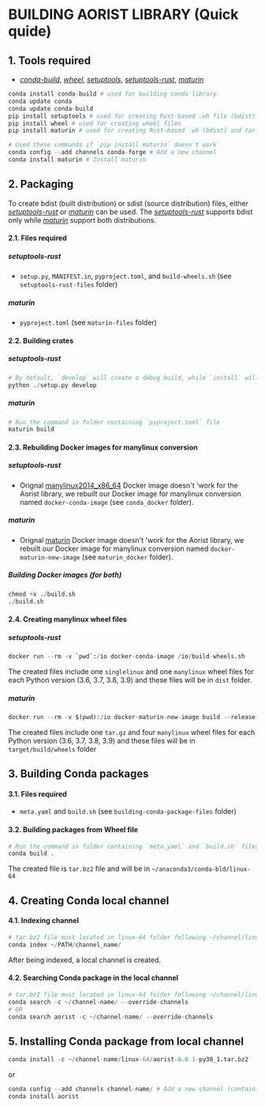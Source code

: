 # BUILDING AORIST LIBRARY (Quick quide)
## 1. Tools required
- [*conda-build*](https://docs.conda.io/_/downloads/conda-build/en/latest/pdf/), [*wheel*](https://pypi.org/project/setuptools-rust/), [*setuptools*](https://pypi.org/project/setuptools/), [*setuptools-rust*](https://pypi.org/project/setuptools-rust/), [*maturin*](https://pypi.org/project/maturin/) 
```python
conda install conda-build # used for building conda library
conda update conda 
conda update conda-build 
pip install setuptools # used for creating Rust-based .wh file (bdist)
pip install wheel # used for creating wheel files
pip install maturin # used for creating Rust-based .wh (bdist) and tar.gz (sdist) files  

# Used these commands if `pip install maturin` doesn't work
conda config --add channels conda-forge # Add a new channel
conda install maturin # Install maturin
```


## 2. Packaging 
To create bdist (built distribution) or sdist (source distribution) files, either [*setuptools-rust*](https://pypi.org/project/setuptools-rust/) or [*maturin*](https://pypi.org/project/maturin/) can be used. The [*setuptools-rust*](https://pypi.org/project/setuptools-rust/) supports bdist only while [*maturin*](https://pypi.org/project/maturin/) support both distributions.  

#### 2.1. Files required
##### *setuptools-rust*
- `setup.py`, `MANIFEST.in`, `pyproject.toml`, and `build-wheels.sh` (see `setuptools-rust-files` folder)
##### *maturin*
- `pyproject.toml` (see `maturin-files` folder)

#### 2.2. Building crates
##### *setuptools-rust*
```python
# By default, `develop` will create a debug build, while `install` will create a release build.
python ./setup.py develop
```

##### *maturin*
```python
# Run the command in folder containing `pyproject.toml` file
maturin build
```

#### 2.3. Rebuilding Docker images for manylinux conversion
##### *setuptools-rust*
- Orignal [manylinux2014_x86_64](quay.io/pypa/manylinux2014_x86_64) Docker image  doesn't 'work for the Aorist library, we rebuilt our Docker image for manylinux conversion named `docker-conda-image` (see `conda_docker` folder).

##### *maturin*
- Orignal [maturin](https://hub.docker.com/r/konstin2/maturin) Docker image doesn't 'work for the Aorist library, we rebuilt our Docker image for manylinux conversion named `docker-maturin-new-image` (see `maturin_docker` folder).

##### *Building Docker images (for both)* 
```python
chmod +x ./build.sh
./build.sh
```

#### 2.4. Creating manylinux wheel files
##### *setuptools-rust*
```python
docker run --rm -v `pwd`:/io docker-conda-image /io/build-wheels.sh
```
The created files include one `singlelinux` and one `manylinux` wheel files for each Python version (3.6, 3.7, 3.8, 3.9) and these files will be in `dist` folder.

##### *maturin*
```python
docker run --rm -v $(pwd):/io docker-maturin-new-image build --release
```
The created files include one `tar.gz`  and four `manylinux` wheel files for each Python version (3.6, 3.7, 3.8, 3.9) and these files will be in `target/build/wheels` folder

## 3. Building Conda packages  
#### 3.1. Files required
- `meta.yaml` and `build.sh` (see `building-conda-package-files` folder)

#### 3.2. Building packages from Wheel file
```python
# Run the command in folder containing `meta.yaml` and `build.sh` files
conda build .
```
The created file is `tar.bz2` file and will be in `~/anaconda3/conda-bld/linux-64`

## 4. Creating Conda local channel 
#### 4.1. Indexing channel
```python
# tar.bz2 file must located in linux-64 folder following ~/channel/linux-64/package.tar.bz2
conda index ~/PATH/channel_name/
```
After being indexed, a local channel is created.

#### 4.2. Searching Conda package in the local channel
```python
# tar.bz2 file must located in linux-64 folder following ~/channel/linux-64/package.tar.bz2
conda search -c ~/channel-name/ --override-channels
# OR
conda search aorist -c ~/channel-name/ --override-channels
```
## 5. Installing Conda package from local channel
```python
conda install -c ~/channel-name/linux-64/aorist-0.0.1-py38_1.tar.bz2
```
or
```python
conda config --add channels channel-name/ # Add a new channel (containing aorist)
conda install aorist
```
